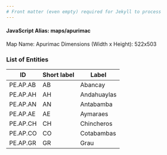 ```yaml
---
# Front matter (even empty) required for Jekyll to process
---
```


#### JavaScript Alias: maps/apurimac

Map Name: Apurimac
Dimensions (Width x Height): 522x503


### List of Entities

ID | Short label | Label
---|---|---|
PE.AP.AB| AB | Abancay
PE.AP.AH| AH | Andahuaylas
PE.AP.AN| AN | Antabamba
PE.AP.AE| AE | Aymaraes
PE.AP.CH| CH | Chincheros
PE.AP.CO| CO | Cotabambas
PE.AP.GR| GR | Grau

